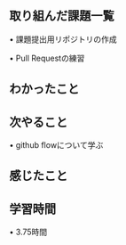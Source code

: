 ## 取り組んだ課題一覧
• 課題提出用リポジトリの作成

• Pull Requestの練習

## わかったこと

## 次やること
• github flowについて学ぶ

## 感じたこと

## 学習時間
• 3.75時間
